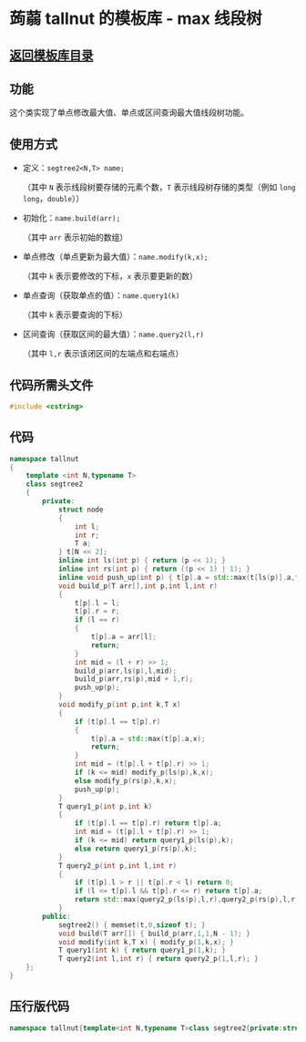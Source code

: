 # 蒟蒻 tallnut 的模板库 - max 线段树

## [返回模板库目录](https://tallnutliu.github.io/github-pages/2025/02/15/My-Templates-(Chinese-version).html)

## 功能
这个类实现了单点修改最大值、单点或区间查询最大值线段树功能。

## 使用方式
- 定义：`segtree2<N,T> name;`
  
  （其中 `N` 表示线段树要存储的元素个数，`T` 表示线段树存储的类型（例如 `long long`，`double`））
  
- 初始化：`name.build(arr);`
  
  （其中 `arr` 表示初始的数组）
  
- 单点修改（单点更新为最大值）：`name.modify(k,x);`
  
  （其中 `k` 表示要修改的下标，`x` 表示要更新的数）
  
- 单点查询（获取单点的值）：`name.query1(k)`
  
  （其中 `k` 表示要查询的下标）

- 区间查询（获取区间的最大值）：`name.query2(l,r)`
  
  （其中 `l,r` 表示该闭区间的左端点和右端点）

## 代码所需头文件
```cpp
#include <cstring>
```

## 代码
```cpp
namespace tallnut
{
    template <int N,typename T>
    class segtree2
    {
        private:
            struct node
            {
                int l;
                int r;
                T a;
            } t[N << 2];
            inline int ls(int p) { return (p << 1); }
            inline int rs(int p) { return ((p << 1) | 1); }
            inline void push_up(int p) { t[p].a = std::max(t[ls(p)].a,t[rs(p)].a); }
            void build_p(T arr[],int p,int l,int r)
			{
				t[p].l = l;
				t[p].r = r;
				if (l == r)
				{
					t[p].a = arr[l];
					return;
				}
				int mid = (l + r) >> 1;
				build_p(arr,ls(p),l,mid);
				build_p(arr,rs(p),mid + 1,r);
				push_up(p);
			}
            void modify_p(int p,int k,T x)
            {
                if (t[p].l == t[p].r)
				{
					t[p].a = std::max(t[p].a,x);
					return;
				}
				int mid = (t[p].l + t[p].r) >> 1;
				if (k <= mid) modify_p(ls(p),k,x);
				else modify_p(rs(p),k,x);
				push_up(p);
            }
            T query1_p(int p,int k)
			{
				if (t[p].l == t[p].r) return t[p].a;
				int mid = (t[p].l + t[p].r) >> 1;
				if (k <= mid) return query1_p(ls(p),k);
				else return query1_p(rs(p),k);
			}
            T query2_p(int p,int l,int r)
            {
                if (t[p].l > r || t[p].r < l) return 0;
				if (l <= t[p].l && t[p].r <= r) return t[p].a;
				return std::max(query2_p(ls(p),l,r),query2_p(rs(p),l,r));
            }
        public:
            segtree2() { memset(t,0,sizeof t); }
			void build(T arr[]) { build_p(arr,1,1,N - 1); }
			void modify(int k,T x) { modify_p(1,k,x); }
			T query1(int k) { return query1_p(1,k); }
			T query2(int l,int r) { return query2_p(1,l,r); }
    };
}
```

## 压行版代码
```cpp
namespace tallnut{template<int N,typename T>class segtree2{private:struct node{int l;int r;T a;}t[N<<2];inline int ls(int p){return(p<<1);}inline int rs(int p){return((p<<1)|1);}inline void push_up(int p){t[p].a=std::max(t[ls(p)].a,t[rs(p)].a);}void build_p(T arr[],int p,int l,int r){t[p].l=l;t[p].r=r;if(l==r){t[p].a=arr[l];return;}int mid=(l+r)>>1;build_p(arr,ls(p),l,mid);build_p(arr,rs(p),mid+1,r);push_up(p);}void modify_p(int p,int k,T x){if(t[p].l==t[p].r){t[p].a=std::max(t[p].a,x);return;}int mid=(t[p].l+t[p].r)>>1;if(k<=mid)modify_p(ls(p),k,x);else modify_p(rs(p),k,x);push_up(p);}T query1_p(int p,int k){if(t[p].l==t[p].r)return t[p].a;int mid=(t[p].l+t[p].r)>>1;if(k<=mid)return query1_p(ls(p),k);else return query1_p(rs(p),k);}T query2_p(int p,int l,int r){if(t[p].l>r||t[p].r<l)return 0;if(l<=t[p].l&&t[p].r<=r)return t[p].a;return std::max(query2_p(ls(p),l,r),query2_p(rs(p),l,r));}public:segtree2(){memset(t,0,sizeof t);}void build(T arr[]){build_p(arr,1,1,N-1);}void modify(int k,T x){modify_p(1,k,x);}T query1(int k){return query1_p(1,k);}T query2(int l,int r){return query2_p(1,l,r);}};}
```
